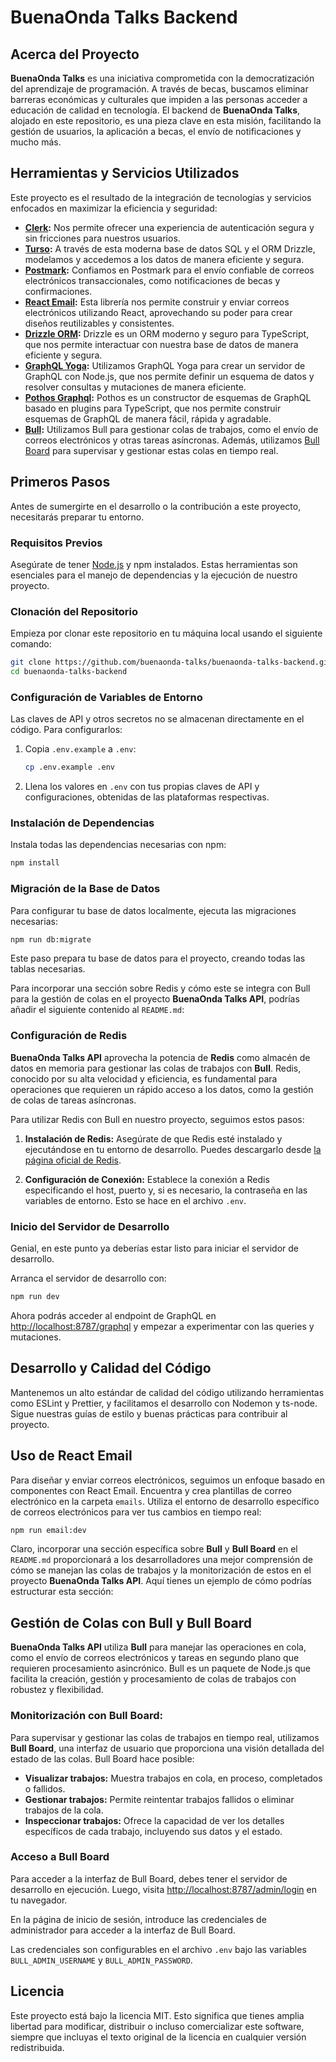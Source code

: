# BuenaOnda Talks Backend

## Acerca del Proyecto

**BuenaOnda Talks** es una iniciativa comprometida con la democratización del aprendizaje de programación. A través de becas, buscamos eliminar barreras económicas y culturales que impiden a las personas acceder a educación de calidad en tecnología. El backend de **BuenaOnda Talks**, alojado en este repositorio, es una pieza clave en esta misión, facilitando la gestión de usuarios, la aplicación a becas, el envío de notificaciones y mucho más.

## Herramientas y Servicios Utilizados

Este proyecto es el resultado de la integración de tecnologías y servicios enfocados en maximizar la eficiencia y seguridad:

-   **[Clerk](https://clerk.dev/):** Nos permite ofrecer una experiencia de autenticación segura y sin fricciones para nuestros usuarios.
-   **[Turso](https://turso.tech/):** A través de esta moderna base de datos SQL y el ORM Drizzle, modelamos y accedemos a los datos de manera eficiente y segura.
-   **[Postmark](https://postmarkapp.com/):** Confiamos en Postmark para el envío confiable de correos electrónicos transaccionales, como notificaciones de becas y confirmaciones.
-   **[React Email](https://www.npmjs.com/package/react-email):** Esta librería nos permite construir y enviar correos electrónicos utilizando React, aprovechando su poder para crear diseños reutilizables y consistentes.
-   **[Drizzle ORM](https://orm.drizzle.team):** Drizzle es un ORM moderno y seguro para TypeScript, que nos permite interactuar con nuestra base de datos de manera eficiente y segura.
-   **[GraphQL Yoga](https://the-guild.dev/graphql/yoga-server):** Utilizamos GraphQL Yoga para crear un servidor de GraphQL con Node.js, que nos permite definir un esquema de datos y resolver consultas y mutaciones de manera eficiente.
-   **[Pothos Graphql](https://www.npmjs.com/package/@pothos/core):** Pothos es un constructor de esquemas de GraphQL basado en plugins para TypeScript, que nos permite construir esquemas de GraphQL de manera fácil, rápida y agradable.
-   **[Bull](https://optimalbits.github.io/bull/):** Utilizamos Bull para gestionar colas de trabajos, como el envío de correos electrónicos y otras tareas asíncronas. Además, utilizamos [Bull Board](https://github.com/felixmosh/bull-board) para supervisar y gestionar estas colas en tiempo real.

## Primeros Pasos

Antes de sumergirte en el desarrollo o la contribución a este proyecto, necesitarás preparar tu entorno.

### Requisitos Previos

Asegúrate de tener [Node.js](https://nodejs.org/) y npm instalados. Estas herramientas son esenciales para el manejo de dependencias y la ejecución de nuestro proyecto.

### Clonación del Repositorio

Empieza por clonar este repositorio en tu máquina local usando el siguiente comando:

```bash
git clone https://github.com/buenaonda-talks/buenaonda-talks-backend.git
cd buenaonda-talks-backend
```

### Configuración de Variables de Entorno

Las claves de API y otros secretos no se almacenan directamente en el código. Para configurarlos:

1. Copia `.env.example` a `.env`:

    ```bash
    cp .env.example .env
    ```

2. Llena los valores en `.env` con tus propias claves de API y configuraciones, obtenidas de las plataformas respectivas.

### Instalación de Dependencias

Instala todas las dependencias necesarias con npm:

```bash
npm install
```

### Migración de la Base de Datos

Para configurar tu base de datos localmente, ejecuta las migraciones necesarias:

```bash
npm run db:migrate
```

Este paso prepara tu base de datos para el proyecto, creando todas las tablas necesarias.

Para incorporar una sección sobre Redis y cómo este se integra con Bull para la gestión de colas en el proyecto **BuenaOnda Talks API**, podrías añadir el siguiente contenido al `README.md`:

### Configuración de Redis

**BuenaOnda Talks API** aprovecha la potencia de **Redis** como almacén de datos en memoria para gestionar las colas de trabajos con **Bull**. Redis, conocido por su alta velocidad y eficiencia, es fundamental para operaciones que requieren un rápido acceso a los datos, como la gestión de colas de tareas asíncronas.

Para utilizar Redis con Bull en nuestro proyecto, seguimos estos pasos:

1. **Instalación de Redis:** Asegúrate de que Redis esté instalado y ejecutándose en tu entorno de desarrollo. Puedes descargarlo desde [la página oficial de Redis](https://redis.io/download).

2. **Configuración de Conexión:** Establece la conexión a Redis especificando el host, puerto y, si es necesario, la contraseña en las variables de entorno. Esto se hace en el archivo `.env`.

### Inicio del Servidor de Desarrollo

Genial, en este punto ya deberías estar listo para iniciar el servidor de desarrollo.

Arranca el servidor de desarrollo con:

```bash
npm run dev
```

Ahora podrás acceder al endpoint de GraphQL en [http://localhost:8787/graphql](http://localhost:8787/graphql) y empezar a experimentar con las queries y mutaciones.

## Desarrollo y Calidad del Código

Mantenemos un alto estándar de calidad del código utilizando herramientas como ESLint y Prettier, y facilitamos el desarrollo con Nodemon y ts-node. Sigue nuestras guías de estilo y buenas prácticas para contribuir al proyecto.

## Uso de React Email

Para diseñar y enviar correos electrónicos, seguimos un enfoque basado en componentes con React Email. Encuentra y crea plantillas de correo electrónico en la carpeta `emails`. Utiliza el entorno de desarrollo específico de correos electrónicos para ver tus cambios en tiempo real:

```bash
npm run email:dev
```

Claro, incorporar una sección específica sobre **Bull** y **Bull Board** en el `README.md` proporcionará a los desarrolladores una mejor comprensión de cómo se manejan las colas de trabajos y la monitorización de estos en el proyecto **BuenaOnda Talks API**. Aquí tienes un ejemplo de cómo podrías estructurar esta sección:

## Gestión de Colas con Bull y Bull Board

**BuenaOnda Talks API** utiliza **Bull** para manejar las operaciones en cola, como el envío de correos electrónicos y tareas en segundo plano que requieren procesamiento asincrónico. Bull es un paquete de Node.js que facilita la creación, gestión y procesamiento de colas de trabajos con robustez y flexibilidad.

### Monitorización con Bull Board:

Para supervisar y gestionar las colas de trabajos en tiempo real, utilizamos **Bull Board**, una interfaz de usuario que proporciona una visión detallada del estado de las colas. Bull Board hace posible:

-   **Visualizar trabajos:** Muestra trabajos en cola, en proceso, completados o fallidos.
-   **Gestionar trabajos:** Permite reintentar trabajos fallidos o eliminar trabajos de la cola.
-   **Inspeccionar trabajos:** Ofrece la capacidad de ver los detalles específicos de cada trabajo, incluyendo sus datos y el estado.

### Acceso a Bull Board

Para acceder a la interfaz de Bull Board, debes tener el servidor de desarrollo en ejecución. Luego, visita [http://localhost:8787/admin/login](http://localhost:8787/admin/login) en tu navegador.

En la página de inicio de sesión, introduce las credenciales de administrador para acceder a la interfaz de Bull Board.

Las credenciales son configurables en el archivo `.env` bajo las variables `BULL_ADMIN_USERNAME` y `BULL_ADMIN_PASSWORD`.

## Licencia

Este proyecto está bajo la licencia MIT. Esto significa que tienes amplia libertad para modificar, distribuir o incluso comercializar este software, siempre que incluyas el texto original de la licencia en cualquier versión redistribuida.
